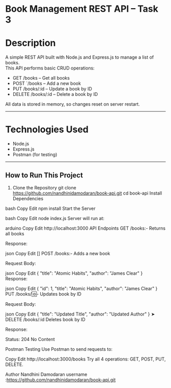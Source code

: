 # Book Management REST API – Task 3

# Description
A simple REST API built with Node.js and Express.js to manage a list of books.  
This API performs basic CRUD operations:

-  GET /books – Get all books
-  POST `/books – Add a new book
-  PUT /books/:id – Update a book by ID
- DELETE /books/:id – Delete a book by ID

All data is stored in memory, so changes reset on server restart.

---

# Technologies Used

- Node.js
- Express.js
- Postman (for testing)

---

##  How to Run This Project

1. Clone the Repository
   git clone https://github.com/nandhinidamodaran/book-api.git
   cd book-api
Install Dependencies

bash
Copy
Edit
npm install
Start the Server

bash
Copy
Edit
node index.js
Server will run at:

arduino
Copy
Edit
http://localhost:3000
 API Endpoints
 GET /books:-
Returns all books

Response:

json
Copy
Edit
[]
POST /books:-
Adds a new book

Request Body:

json
Copy
Edit
{
  "title": "Atomic Habits",
  "author": "James Clear"
}
Response:

json
Copy
Edit
{
  "id": 1,
  "title": "Atomic Habits",
  "author": "James Clear"
}
 PUT /books/:id:-
Updates book by ID

Request Body:

json
Copy
Edit
{
  "title": "Updated Title",
  "author": "Updated Author"
}
➤ DELETE /books/:id
Deletes book by ID

Response:

Status: 204 No Content

 Postman Testing
Use Postman to send requests to:

Copy
Edit
http://localhost:3000/books
Try all 4 operations: GET, POST, PUT, DELETE.

 Author
Nandhini Damodaran
 username :https://github.com/nandhinidamodaran/book-api.git
